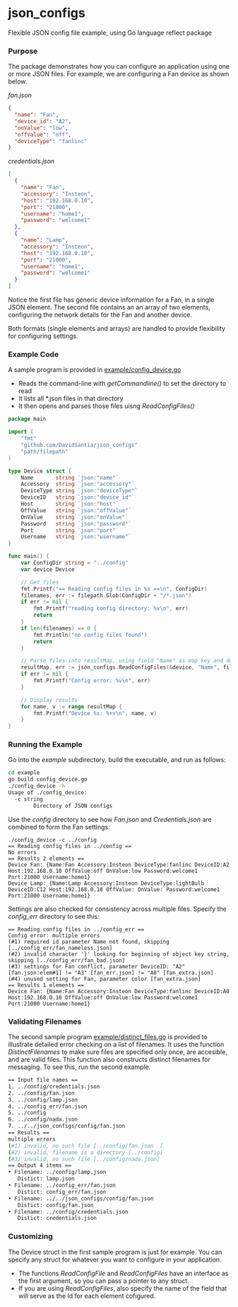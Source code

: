 # json_configs
Flexible JSON config file example, using Go language reflect package

### Purpose
The package demonstrates how you can configure an application using one or more JSON files. 
For example, we are configuring a Fan device as shown below.

*fan.json*
```json
{
  "name": "Fan",
  "device_id": "A2",
  "onValue": "low",
  "offValue": "off",
  "deviceType": "fanlinc"
}
```
*credentials.json*
```json
[
  {
    "name": "Fan",
    "accessory": "Insteon",
    "host": "192.168.0.10",
    "port": "21000",
    "username": "home1",
    "password": "welcome1"
  },
  {
    "name": "Lamp",
    "accessory": "Insteon",
    "host": "192.168.0.10",
    "port": "21000",
    "username": "home1",
    "password": "welcome1"
  }
]
```
Notice the first file has generic device information for a Fan, in a single JSON element.
The second file contains an an array of two elements, configuring the network details for the Fan and another device.

Both formats (single elements and arrays) are handled to provide flexibility for configuring settings.

### Example Code
A sample program is provided in [example/config_device.go](https://github.com/DavidSantia/json_configs/blob/master/example/config_device.go)

* Reads the command-line with *getCommandline()* to set the directory to read
* It lists all *.json files in that directory
* It then opens and parses those files uisng *ReadConfigFiles()*

```go
package main

import (
	"fmt"
	"github.com/DavidSantia/json_configs"
	"path/filepath"
)

type Device struct {
	Name       string `json:"name"`
	Accessory  string `json:"accessory"`
	DeviceType string `json:"deviceType"`
	DeviceID   string `json:"device_id"`
	Host       string `json:"host"`
	OffValue   string `json:"offValue"`
	OnValue    string `json:"onValue"`
	Password   string `json:"password"`
	Port       string `json:"port"`
	Username   string `json:"username"`
}

func main() {
	var ConfigDir string = "../config"
	var device Device

	// Get files
	fmt.Printf("== Reading config files in %s ==\n", ConfigDir)
	filenames, err := filepath.Glob(ConfigDir + "/*.json")
	if err != nil {
		fmt.Printf("reading config directory: %v\n", err)
		return
	}
	if len(filenames) == 0 {
		fmt.Println("no config files found")
		return
	}

	// Parse files into resultMap, using field "Name" as map key and device as each element
	resultMap, err := json_configs.ReadConfigFiles(&device, "Name", filenames...)
	if err != nil {
		fmt.Printf("Config error: %v\n", err)
	}

	// Display results
	for name, v := range resultMap {
		fmt.Printf("Device %s: %+v\n", name, v)
	}
}
```

### Running the Example
Go into the *example* subdirectory, build the executable, and run as follows:
```sh
cd example
go build config_device.go
./config_device -h
Usage of ./config_device:
  -c string
    	Directory of JSON configs
```
Use the *config* directory to see how *Fan.json* and *Credentials.json* are combined to form the Fan settings:
```
./config_device -c ../config
== Reading config files in ../config ==
No errors
== Results 2 elements ==
Device Fan: {Name:Fan Accessory:Insteon DeviceType:fanlinc DeviceID:A2 Host:192.168.0.10 OffValue:off OnValue:low Password:welcome1 Port:21000 Username:home1}
Device Lamp: {Name:Lamp Accessory:Insteon DeviceType:lightBulb DeviceID:C12 Host:192.168.0.10 OffValue: OnValue: Password:welcome1 Port:21000 Username:home1}
```
Settings are also checked for consistency across multiple files.  Specify the *config_err* directory to see this:
```
== Reading config files in ../config_err ==
Config error: multiple errors
(#1) required id parameter Name not found, skipping [../config_err/fan_nameless.json]
(#2) invalid character '}' looking for beginning of object key string, skipping [../config_err/fan_bad.json]
(#3) settings for Fan conflict, parameter DeviceID: "A2" [fan.json:elem#1] != "A3" [fan_err.json] != "A0" [fan_extra.json]
(#4) unused setting for Fan, parameter color [fan_extra.json]
== Results 1 elements ==
Device Fan: {Name:Fan Accessory:Insteon DeviceType:fanlinc DeviceID:A0 Host:192.168.0.10 OffValue:off OnValue:low Password:welcome1 Port:21000 Username:home1}
```

### Validating Filenames
The second sample program [example/distinct_files.go](https://github.com/DavidSantia/json_configs/blob/master/example/distinct_files.go)
is provided to illustrate detailed error checking on a list of filenames.  It uses the function *DistinctFilenames* to
make sure files are specified only once, are accesible, and are valid files.
This function also constructs distinct filenames for messaging.  To see this, run the second example.
```sh
== Input file names ==
1. ../config/credentials.json
2. ../config/fan.json	
3. ../config/lamp.json
4. ../config_err/fan.json
5. ../config
6. ../config/nada.json
7. ../../json_configs/config/fan.json
== Results ==
multiple errors
(#1) invalid, no such file [../config/fan.json	]
(#2) invalid, filename is a directory [../config]
(#3) invalid, no such file [../config/nada.json]
== Output 4 items ==
• Filename: ../config/lamp.json
   Distict: lamp.json
• Filename: ../config_err/fan.json
   Distict: config_err/fan.json
• Filename: ../../json_configs/config/fan.json
   Distict: config/fan.json
• Filename: ../config/credentials.json
   Distict: credentials.json
```

### Customizing
The Device struct in the first sample program is just for example.
You can specify any struct for whatever you want to configure in your application.
* The functions *ReadConfigFile* and *ReadConfigFiles* have an interface as the first argument,
so you can pass a pointer to any struct.
* If you are using *ReadConfigFiles*, also specify the name of the field that will
serve as the Id for each element cofigured.
